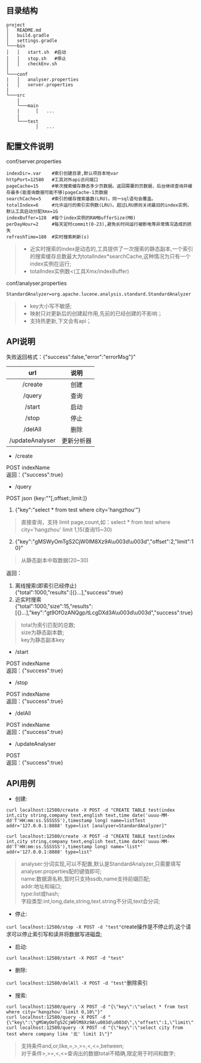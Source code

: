 ## 目录结构
```
project
│   README.md
│   build.gradle    
│   settings.gradle
└───bin
│   │   start.sh  #启动
│   │   stop.sh   #停止
│   │   checkEnv.sh
│   
└───conf
|   │   analyser.properties
|   │   server.properties
|   
└───src
    | 
    └───main
    |      │   ...
    |
    └───test
           │   ...  
```

## 配置文件说明
conf/server.properties
```
indexDir=.var    #索引创建目录,默认项目本地var
httpPort=12580   #工具对外api访问端口
pageCache=15     #单次搜索缓存静态多少页数据。返回需要的页数据，后台继续查询并缓存最多(能查询数据可能不够)pageCache-1页数据
searchCache=5    #索引的缓存搜索基数(LRU)。同一sql语句会覆盖。
totalIndex=6     #允许运行的索引实例数(LRU)。超过LRU原则关闭最旧的index实例，默认工具启动分配Xmx=1G
indexBuffer=128  #每个index实例的RAMBufferSize(MB)
perDayHour=2     #每天定时commit(0-23),避免长时间运行被断电等异常情况造成的损失
refreshTime=180  #实时搜索刷新(s)
```
> * 近实时搜索的index是动态的,工具提供了一次搜索的静态副本,一个索引的搜索缓存总数最大为totalIndex*searchCache,这种情况为只有一个index实例在运行;  
> * totalIndex实例数<(工具Xmx/indexBuffer)

conf/analyser.properties
```
StandardAnalyzer=org.apache.lucene.analysis.standard.StandardAnalyzer
```
> * key大小写不敏感;
> * 映射只对更新后的创建起作用,先前的已经创建的不影响；
> * 支持热更新,下文会有api；

## API说明
失败返回格式：{"success":false,"error":"errorMsg"}"

  url|说明
 :---:|:---:
 /create|创建
 /query|查询
 /start|启动
 /stop|停止
 /delAll|删除
 /updateAnalyser|更新分析器

* /create

POST indexName  
返回：{"success":true}

* /query

POST json {key:""\[,offset:,limit:\]}
1. {"key":"select * from test where city='hangzhou'"}
> 直接查询，支持 limit page,count,如：select * from test where city='hangzhou' limit 1,15(查询15~30)
2. {"key":"gMSWyOmTgS2CjW0lM8Xz9A\u003d\u003d","offset":2,"limit":10}"
> 从静态副本中取数据(20~30)

返回：
1. 离线搜索(即索引已经停止)  
{"total":1000,"results":\[{}...\],"success":true}
2. 近实时搜索  
{"total":1000,"size":15,"results":[{}...],"key":"gt9OfOzANQgp/tLcgDXd3A\u003d\u003d","success":true}
> total为索引匹配的总数;  
size为静态副本数;  
key为静态副本key

* /start

POST indexName  
返回：{"success":true}

* /stop

POST indexName  
返回：{"success":true}

* /delAll

POST indexName  
返回：{"success":true}

* /updateAnalyser

POST  
返回：{"success":true}

## API用例

* 创建:
```
curl localhost:12580/create -X POST -d "CREATE TABLE test(index int,city string,company text,english text,time date('uuuu-MM-dd'T'HH:mm:ss.SSSSSS'),timestamp long) name=listTest addr='127.0.0.1:8888' type=list [analyser=StandardAnalyzer]"

curl localhost:12580/create -X POST -d "CREATE TABLE test(index int,city string,company text,english text,time date('uuuu-MM-dd'T'HH:mm:ss.SSSSSS'),timestamp long) name='list*' addr='127.0.0.1:8888' type=list"
```
> analyser:分词实现,可以不配置,默认是StandardAnalyzer,只需要填写analyser.properties配的键值即可;  
name:数据源名称,暂时只支持ssdb,name支持前缀匹配;  
addr:地址和端口;  
type:list或hash;  
字段类型:int,long,date,string,text.string不分词,text会分词;

* 停止:

`curl localhost:12580/stop -X POST -d "test"`create操作是不停止的,这个请求可以停止索引写和读并将数据写进磁盘;

* 启动:

`curl localhost:12580/start -X POST -d "test"`

* 删除:

`curl localhost:12580/delAll -X POST -d "test"`删除索引

* 搜索:
```
curl localhost:12580/query -X POST -d "{\"key\":\"select * from test where city='hangzhou' limit 0,10\"}"
curl localhost:12580/query -X POST -d "{\"key\":\"gMSWyOmTgS2CjW0lM8Xz9A\u003d\u003d\",\"offset\":1,\"limit\":10}"
curl localhost:12580/query -X POST -d "{\"key\":\"select city from test where company like '北' limit 1\"}"
```
> 支持条件and,or,like,=,>,>=,<,<=,between;  
对于条件>,>=,<,<=查询出的数据total不精确,限定用于时间和数字;
